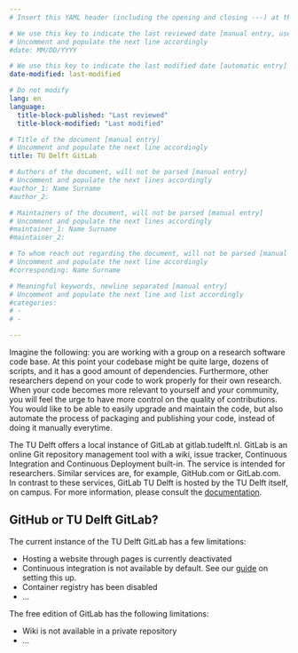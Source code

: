```yaml
---
# Insert this YAML header (including the opening and closing ---) at the beginning of the document and fill it out accordingly

# We use this key to indicate the last reviewed date [manual entry, use MM/DD/YYYY]
# Uncomment and populate the next line accordingly
#date: MM/DD/YYYY

# We use this key to indicate the last modified date [automatic entry]
date-modified: last-modified

# Do not modify
lang: en
language: 
  title-block-published: "Last reviewed"
  title-block-modified: "Last modified"

# Title of the document [manual entry]
# Uncomment and populate the next line accordingly
title: TU Delft GitLab

# Authors of the document, will not be parsed [manual entry]
# Uncomment and populate the next lines accordingly
#author_1: Name Surname
#author_2:

# Maintainers of the document, will not be parsed [manual entry]
# Uncomment and populate the next lines accordingly
#maintainer_1: Name Surname
#maintainer_2:

# To whom reach out regarding the document, will not be parsed [manual entry]
# Uncomment and populate the next line accordingly
#corresponding: Name Surname

# Meaningful keywords, newline separated [manual entry]
# Uncomment and populate the next line and list accordingly
#categories: 
# - 
# - 

---
```


Imagine the following: you are working with a group on a research software code base. At this point your codebase might be quite large, dozens of scripts, and it has a good amount of dependencies. Furthermore, other researchers depend on your code to work properly for their own research. When your code becomes more relevant to yourself and your community, you will feel the urge to have more control on the quality of contributions. You would like to be able to easily upgrade and maintain the code, but also automate the process of packaging and publishing your code, instead of doing it manually everytime. 

The TU Delft offers a local instance of GitLab at gitlab.tudelft.nl. GitLab is an online Git repository management tool with a wiki, issue tracker, Continuous Integration and Continuous Deployment built-in. The service is intended for researchers. Similar services are, for example, GitHub.com or GitLab.com. In contrast to these services, GitLab TU Delft is hosted by the TU Delft itself, on campus. For more information, please consult the [documentation](https://gitlab.tudelft.nl/help).


## GitHub or TU Delft GitLab?
The current instance of the TU Delft GitLab has a few limitations:

- Hosting a website through pages is currently deactivated
- Continuous integration is not available by default. See our [guide](./gitlab_docker.md) on setting this up.
- Container registry has been disabled
- ...

The free edition of GitLab has the following limitations:

- Wiki is not available in a private repository
- ...
